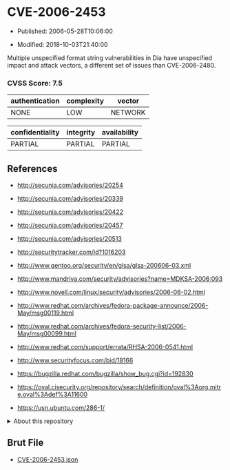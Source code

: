 # CVE-2006-2453

- Published: 2006-05-28T10:06:00

- Modified: 2018-10-03T21:40:00

Multiple unspecified format string vulnerabilities in Dia have unspecified impact and attack vectors, a different set of issues than CVE-2006-2480.

### CVSS Score: **7.5**

| authentication | complexity | vector |
| --- | --- | --- |
| NONE | LOW | NETWORK |

| confidentiality | integrity | availability |
| --- | --- | --- |
| PARTIAL | PARTIAL | PARTIAL |

## References

* http://secunia.com/advisories/20254

* http://secunia.com/advisories/20339

* http://secunia.com/advisories/20422

* http://secunia.com/advisories/20457

* http://secunia.com/advisories/20513

* http://securitytracker.com/id?1016203

* http://www.gentoo.org/security/en/glsa/glsa-200606-03.xml

* http://www.mandriva.com/security/advisories?name=MDKSA-2006:093

* http://www.novell.com/linux/security/advisories/2006-06-02.html

* http://www.redhat.com/archives/fedora-package-announce/2006-May/msg00119.html

* http://www.redhat.com/archives/fedora-security-list/2006-May/msg00099.html

* http://www.redhat.com/support/errata/RHSA-2006-0541.html

* http://www.securityfocus.com/bid/18166

* https://bugzilla.redhat.com/bugzilla/show_bug.cgi?id=192830

* https://oval.cisecurity.org/repository/search/definition/oval%3Aorg.mitre.oval%3Adef%3A11600

* https://usn.ubuntu.com/286-1/

<details>
<summary>About this repository</summary> 

  This repository is part of the project [Live Hack CVE](https://github.com/Live-Hack-CVE). Main website can be found [www.live-hack.org](https://www.live-hack.org) 
  
  Made by [Sn0wAlice](https://github.com/Sn0wAlice) for the people that care about security and need to have a feed of the latest CVEs. Hope you enjoy it, don't forget to star the repo and follow me on [Twitter](https://twitter.com/Sn0wAlice) and [Github](https://github.com/Sn0wAlice). And that is my [personnal website](https://www.alice-snow.me/)

  - [Home Page](https://github.com/Live-Hack-CVE)
  - [Framework](https://github.com/Live-Hack-CVE/cve-framework)
  - [CVE database](https://github.com/Live-Hack-CVE/full_database)
  - [Changelog](https://github.com/Live-Hack-CVE/Changelog)
</details>

## Brut File

* [CVE-2006-2453.json](https://raw.githubusercontent.com/Live-Hack-CVE/full_database/main/cves/2006/CVE-2006-2453.json)


